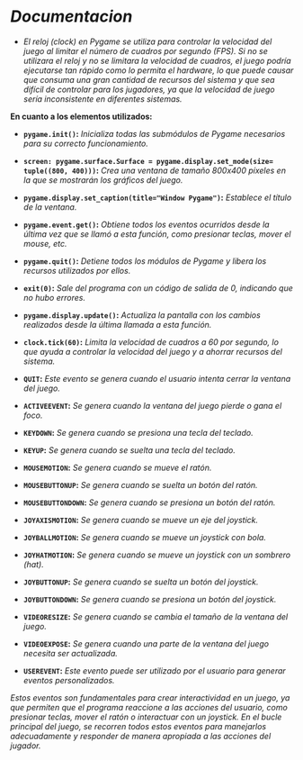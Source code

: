 <!-- Author: Daniel Benjamin Perez Morales -->
<!-- GitHub: https://github.com/DanielPerezMoralesDev13 -->
<!-- Email: danielperezdev@proton.me -->
# ***Documentacion***

- *El reloj (clock) en Pygame se utiliza para controlar la velocidad del juego al limitar el número de cuadros por segundo (FPS). Si no se utilizara el reloj y no se limitara la velocidad de cuadros, el juego podría ejecutarse tan rápido como lo permita el hardware, lo que puede causar que consuma una gran cantidad de recursos del sistema y que sea difícil de controlar para los jugadores, ya que la velocidad de juego sería inconsistente en diferentes sistemas.*

**En cuanto a los elementos utilizados:**

- **`pygame.init()`:** *Inicializa todas las submódulos de Pygame necesarios para su correcto funcionamiento.*

- **`screen: pygame.surface.Surface = pygame.display.set_mode(size= tuple((800, 400)))`:** *Crea una ventana de tamaño 800x400 píxeles en la que se mostrarán los gráficos del juego.*

- **`pygame.display.set_caption(title="Window Pygame")`:** *Establece el título de la ventana.*

- **`pygame.event.get()`:** *Obtiene todos los eventos ocurridos desde la última vez que se llamó a esta función, como presionar teclas, mover el mouse, etc.*

- **`pygame.quit()`:** *Detiene todos los módulos de Pygame y libera los recursos utilizados por ellos.*

- **`exit(0)`:** *Sale del programa con un código de salida de 0, indicando que no hubo errores.*

- **`pygame.display.update()`:** *Actualiza la pantalla con los cambios realizados desde la última llamada a esta función.*

- **`clock.tick(60)`:** *Limita la velocidad de cuadros a 60 por segundo, lo que ayuda a controlar la velocidad del juego y a ahorrar recursos del sistema.*

- **`QUIT`:** *Este evento se genera cuando el usuario intenta cerrar la ventana del juego.*

- **`ACTIVEEVENT`:** *Se genera cuando la ventana del juego pierde o gana el foco.*

- **`KEYDOWN`:** *Se genera cuando se presiona una tecla del teclado.*

- **`KEYUP`:** *Se genera cuando se suelta una tecla del teclado.*

- **`MOUSEMOTION`:** *Se genera cuando se mueve el ratón.*

- **`MOUSEBUTTONUP`:** *Se genera cuando se suelta un botón del ratón.*

- **`MOUSEBUTTONDOWN`:** *Se genera cuando se presiona un botón del ratón.*

- **`JOYAXISMOTION`:** *Se genera cuando se mueve un eje del joystick.*

- **`JOYBALLMOTION`:** *Se genera cuando se mueve un joystick con bola.*

- **`JOYHATMOTION`:** *Se genera cuando se mueve un joystick con un sombrero (hat).*

- **`JOYBUTTONUP`:** *Se genera cuando se suelta un botón del joystick.*

- **`JOYBUTTONDOWN`:** *Se genera cuando se presiona un botón del joystick.*

- **`VIDEORESIZE`:** *Se genera cuando se cambia el tamaño de la ventana del juego.*

- **`VIDEOEXPOSE`:** *Se genera cuando una parte de la ventana del juego necesita ser actualizada.*

- **`USEREVENT`:** *Este evento puede ser utilizado por el usuario para generar eventos personalizados.*

*Estos eventos son fundamentales para crear interactividad en un juego, ya que permiten que el programa reaccione a las acciones del usuario, como presionar teclas, mover el ratón o interactuar con un joystick. En el bucle principal del juego, se recorren todos estos eventos para manejarlos adecuadamente y responder de manera apropiada a las acciones del jugador.*
